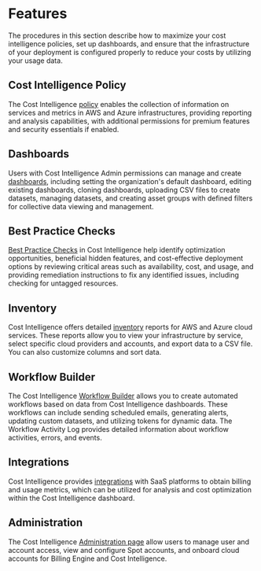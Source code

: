 # Features

The procedures in this section describe how to maximize your cost intelligence policies, set up dashboards, and ensure that the infrastructure of your deployment is configured properly to reduce your costs by utilizing your usage data.  

## Cost Intelligence Policy

The Cost Intelligence [policy](https://docs.spot.io/cost-intelligence/tutorials/cost-intelligence-policy/) enables the collection of information on services and metrics in AWS and Azure infrastructures, providing reporting and analysis capabilities, with additional permissions for premium features and security essentials if enabled.

## Dashboards

Users with Cost Intelligence Admin permissions can manage and create [dashboards](https://docs.spot.io/cost-intelligence/tutorials/dashboard/), including setting the organization's default dashboard, editing existing dashboards, cloning dashboards, uploading CSV files to create datasets, managing datasets, and creating asset groups with defined filters for collective data viewing and management.

## Best Practice Checks

[Best Practice Checks](https://docs.spot.io/cost-intelligence/tutorials/best-practice-checks/) in Cost Intelligence help identify optimization opportunities, beneficial hidden features, and cost-effective deployment options by reviewing critical areas such as availability, cost, and usage, and providing remediation instructions to fix any identified issues, including checking for untagged resources.

## Inventory

Cost Intelligence offers detailed [inventory](https://docs.spot.io/cost-intelligence/tutorials/inventory) reports for AWS and Azure cloud services. These reports allow you to view your infrastructure by service, select specific cloud providers and accounts, and export data to a CSV file. You can also customize columns and sort data.

## Workflow Builder

The Cost Intelligence [Workflow Builder](https://docs.spot.io/cost-intelligence/tutorials/workflow-builder/) allows you to create automated workflows based on data from Cost Intelligence dashboards. These workflows can include sending scheduled emails, generating alerts, updating custom datasets, and utilizing tokens for dynamic data. The Workflow Activity Log provides detailed information about workflow activities, errors, and events.

## Integrations

Cost Intelligence provides [integrations](https://docs.spot.io/cost-intelligence/tutorials/integrations/) with SaaS platforms to obtain billing and usage metrics, which can be utilized for analysis and cost optimization within the Cost Intelligence dashboard.

## Administration

The Cost Intelligence [Administration page](https://docs.spot.io/cost-intelligence/tutorials/administration/) allow users to manage user and account access, view and configure Spot accounts, and onboard cloud accounts for Billing Engine and Cost Intelligence.
